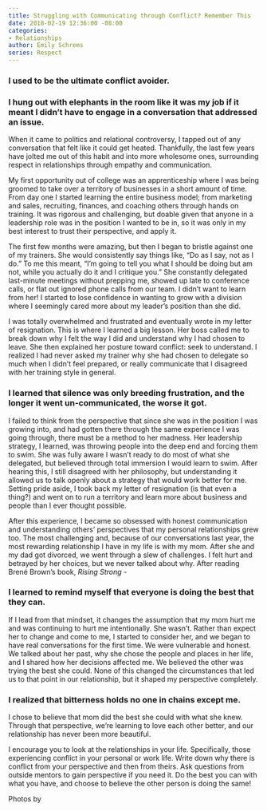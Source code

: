 ```yaml
---
title: Struggling with Communicating through Conflict? Remember This
date: 2018-02-19 12:36:00 -08:00
categories:
- Relationships
author: Emily Schrems
series: Respect
---
```


### I used to be the ultimate conflict avoider. 

### I hung out with elephants in the room like it was my job if it meant I didn’t have to engage in a conversation that addressed an issue. 

When it came to politics and relational controversy, I tapped out of any conversation that felt like it could get heated. Thankfully, the last few years have jolted me out of this habit and into more wholesome ones, surrounding respect in relationships through empathy and communication.

My first opportunity out of college was an apprenticeship where I was being groomed to take over a territory of businesses in a short amount of time. From day one I started learning the entire business model; from marketing and sales, recruiting, finances, and coaching others through hands on training. It was rigorous and challenging, but doable given that anyone in a leadership role was in the position I wanted to be in, so it was only in my best interest to trust their perspective, and apply it.

The first few months were amazing, but then I began to bristle against one of my trainers. She would consistently say things like, “Do as I say, not as I do.” To me this meant, “I’m going to tell you what I should be doing but am not, while you actually do it and I critique you.” She constantly delegated last-minute meetings without prepping me, showed up late to conference calls, or flat out ignored phone calls from our team. I didn’t want to learn from her! I started to lose confidence in wanting to grow with a division where I seemingly cared more about my leader’s position than she did.

I was totally overwhelmed and frustrated and eventually wrote in my letter of resignation. This is where I learned a big lesson. Her boss called me to break down why I felt the way I did and understand why I had chosen to leave. She then explained her posture toward conflict: seek to understand. I realized I had never asked my trainer why she had chosen to delegate so much when I didn’t feel prepared, or really communicate that I disagreed with her training style in general.

### I learned that silence was only breeding frustration, and the longer it went un-communicated, the worse it got.

I failed to think from the perspective that since she was in the position I was growing into, and had gotten there through the same experience I was going through, there must be a method to her madness. Her leadership strategy, I learned, was throwing people into the deep end and forcing them to swim. She was fully aware I wasn’t ready to do most of what she delegated, but believed through total immersion I would learn to swim. After hearing this, I still disagreed with her philosophy, but understanding it allowed us to talk openly about a strategy that would work better for me. Setting pride aside, I took back my letter of resignation (is that even a thing?) and went on to run a territory and learn more about business and people than I ever thought possible.

After this experience, I became so obsessed with honest communication and understanding others’ perspectives that my personal relationships grew too. The most challenging and, because of our conversations last year, the most rewarding relationship I have in my life is with my mom. After she and my dad got divorced, we went through a slew of challenges. I felt hurt and betrayed by her choices, but we never talked about why. After reading Brené Brown’s book, *Rising Strong -*

### I learned to remind myself that everyone is doing the best that they can.

If I lead from that mindset, it changes the assumption that my mom hurt me and was continuing to hurt me intentionally. She wasn’t. Rather than expect her to change and come to me, I started to consider her, and we began to have real conversations for the first time. We were vulnerable and honest. We talked about her past, why she chose the people and places in her life, and I shared how her decisions affected me. We believed the other was trying the best she could. None of this changed the circumstances that led us to that point in our relationship, but it shaped my perspective completely.

### I realized that bitterness holds no one in chains except me.

I chose to believe that mom did the best she could with what she knew. Through that perspective, we’re learning to love each other better, and our relationship has never been more beautiful.

I encourage you to look at the relationships in your life. Specifically, those experiencing conflict in your personal or work life. Write down why there is conflict from your perspective and then from theirs. Ask questions from outside mentors to gain perspective if you need it. Do the best you can with what you have, and choose to believe the other person is doing the same!

Photos by
